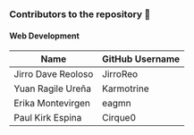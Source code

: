 ### Contributors to the repository 🥳

#### Web Development

| Name                   | GitHub Username                                                             |
|------------------------|-----------------------------------------------------------------------------|
| Jirro Dave Reoloso     | JirroReo                                                                    |
| Yuan Ragile Ureña      | Karmotrine                                                                  |
| Erika Montevirgen      | eagmn                                                                       |
| Paul Kirk Espina       | Cirque0                                                                     |